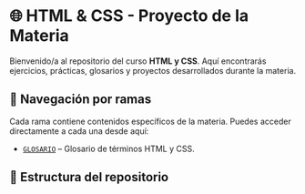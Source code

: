 # 🌐 HTML & CSS - Proyecto de la Materia

Bienvenido/a al repositorio del curso **HTML y CSS**. Aquí encontrarás ejercicios, prácticas, glosarios y proyectos desarrollados durante la materia.

## 🧭 Navegación por ramas

Cada rama contiene contenidos específicos de la materia. Puedes acceder directamente a cada una desde aquí:

- [`GLOSARIO`]([https://github.com/TU_USUARIO/NOMBRE_REPOSITORIO/tree/GLOSARIO](https://github.com/JoelML1/sena_actividades_HTML_Y_CSS/tree/Glosario)) – Glosario de términos HTML y CSS.

## 📁 Estructura del repositorio

